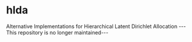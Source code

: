 # hlda
Alternative Implementations for Hierarchical Latent Dirichlet Allocation
---This repository is no longer maintained---
